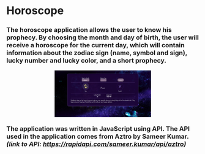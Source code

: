 # Horoscope 

<h3>
The horoscope application allows the user to know his prophecy. By choosing the month and day of birth, the user will receive a horoscope for the current day, which will contain information about the zodiac sign (name, symbol and sign), lucky number and lucky color, and a short prophecy.

<p align="center">
  <img width="50%" height="auto" src="img/horoscope.png">
</p>

The application was written in JavaScript using API.
The API used in the application comes from Aztro by Sameer Kumar.
<i> (link to API: https://rapidapi.com/sameer.kumar/api/aztro) </i>

</h3>

